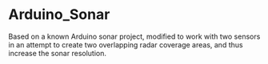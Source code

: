 # Arduino_Sonar
Based on a known Arduino sonar project, modified to work with two sensors in an attempt to create two overlapping radar coverage areas, and thus increase the sonar resolution.
